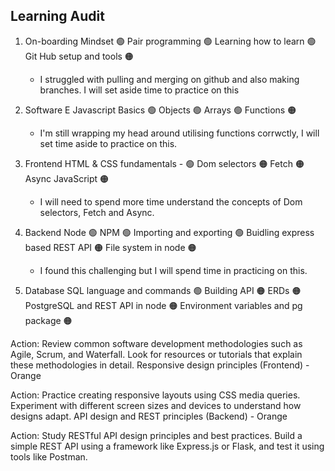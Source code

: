 ## Learning Audit

1. On-boarding
   Mindset 🟢
   Pair programming 🟢
   Learning how to learn 🟢
   Git Hub setup and tools 🟠
   - I struggled with pulling and merging on github and also making branches. I will set aside time to practice on this
   
2. Software E
   Javascript Basics 🟢
   Objects 🟢
   Arrays 🟢
   Functions 🟠
   - I'm still wrapping my head around utilising functions corrwctly, I will set time aside to practice on this.

4. Frontend
    HTML & CSS fundamentals - 🟢
    Dom selectors 🟠
    Fetch 🟠
    Async JavaScript 🟠
   - I will need to spend more time understand the concepts of Dom selectors, Fetch and Async.

6. Backend
   Node 🟢
   NPM 🟢
   Importing and exporting 🟢
   Buidling express based REST API 🟠
   File system in node 🟠
   - I found this challenging but I will spend time in practicing on this.

8. Database
   SQL language and commands 🟢
   Building API 🟠
   ERDs 🟠
   PostgreSQL and REST API in node 🟠
   Environment variables and pg package 🟠

Action: Review common software development methodologies such as Agile, Scrum, and Waterfall. Look for resources or tutorials that explain these methodologies in detail.
Responsive design principles (Frontend) - Orange

Action: Practice creating responsive layouts using CSS media queries. Experiment with different screen sizes and devices to understand how designs adapt.
API design and REST principles (Backend) - Orange

Action: Study RESTful API design principles and best practices. Build a simple REST API using a framework like Express.js or Flask, and test it using tools like Postman.
